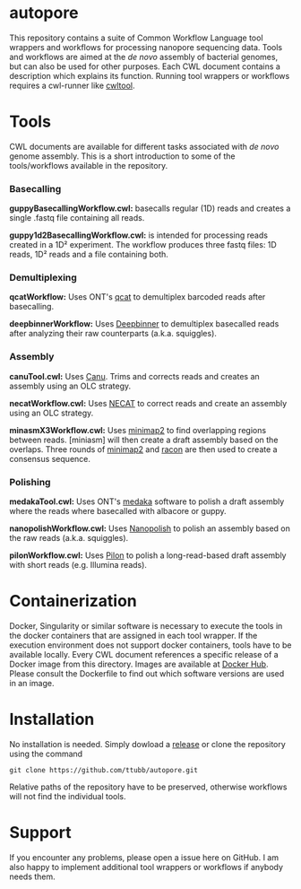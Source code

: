 # autopore
This repository contains a suite of Common Workflow Language tool wrappers and workflows for processing nanopore sequencing data. Tools and workflows are aimed at the *de novo* assembly of bacterial genomes, but can also be used for other purposes. Each CWL document contains a description which explains its function. Running tool wrappers or workflows requires a cwl-runner like [cwltool](https://github.com/common-workflow-language/cwltool).
# Tools
CWL documents are available for different tasks associated with *de novo* genome assembly. This is a short introduction to some of the tools/workflows available in the repository.
### Basecalling
**guppyBasecallingWorkflow.cwl:** basecalls regular (1D) reads and creates a single .fastq file containing all reads.

**guppy1d2BasecallingWorkflow.cwl:** is intended for processing reads created in a 1D² experiment. The workflow produces three fastq files: 1D reads, 1D² reads and a file containing both.
### Demultiplexing
**qcatWorkflow:** Uses ONT's [qcat](https://github.com/nanoporetech/qcat) to demultiplex barcoded reads after basecalling.

**deepbinnerWorkflow:** Uses [Deepbinner](https://github.com/rrwick/Deepbinner) to demultiplex basecalled reads after analyzing their raw counterparts (a.k.a. squiggles).
### Assembly
**canuTool.cwl:** Uses [Canu](https://github.com/marbl/canu). Trims and corrects reads and creates an assembly using an OLC strategy.

**necatWorkflow.cwl:** Uses [NECAT](https://github.com/xiaochuanle/NECAT) to correct reads and create an assembly using an OLC strategy.

**minasmX3Workflow.cwl:** Uses [minimap2](https://github.com/lh3/minimap2) to find overlapping regions between reads. [miniasm] will then create a draft assembly based on the overlaps. Three rounds of [minimap2](https://github.com/lh3/minimap2) and [racon](https://github.com/isovic/racon) are then used to create a consensus sequence.
### Polishing
**medakaTool.cwl:** Uses ONT's [medaka](https://github.com/nanoporetech/medaka) software to polish a draft assembly where the reads where basecalled with albacore or guppy.

**nanopolishWorkflow.cwl:** Uses [Nanopolish](https://github.com/jts/nanopolish) to polish an assembly based on the raw reads (a.k.a. squiggles).

**pilonWorkflow.cwl:** Uses [Pilon](https://github.com/broadinstitute/pilon) to polish a long-read-based draft assembly with short reads (e.g. Illumina reads).

# Containerization
Docker, Singularity or similar software is necessary to execute the tools in the docker containers that are assigned in each tool wrapper. If the execution environment does not support docker containers, tools have to be available locally. Every CWL document references a specific release of a Docker image from this directory. Images are available at [Docker Hub](https://hub.docker.com/u/ttubb). Please consult the Dockerfile to find out which software versions are used in an image.
# Installation
No installation is needed. Simply dowload a [release](https://github.com/ttubb/autopore/releases) or clone the repository using the command
```
git clone https://github.com/ttubb/autopore.git
```
Relative paths of the repository have to be preserved, otherwise workflows will not find the individual tools.
# Support
If you encounter any problems, please open a issue here on GitHub. I am also happy to implement additional tool wrappers or workflows if anybody needs them.
